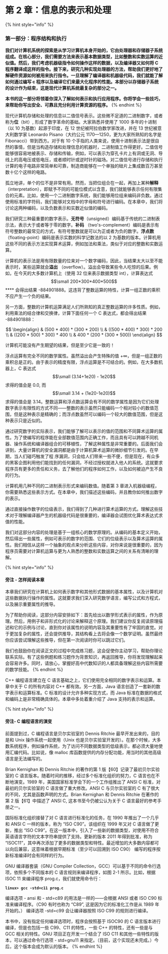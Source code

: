 # 第 2 章：信息的表示和处理

{% hint style="info" %}
### **第一部分：程序结构和执行**

**我们对计算机系统的探索是从学习计算机本身开始的，它由处理器和存储器子系统组成。在核心部分，我们需要方法来表示基本数据类型，比如整数和实数运算的近似值。然后，我们考虑机器级指令如何操作这样的数据，以及编译器又如何将 C 程序翻译成这样的指令。接下来，研究几种实现处理器的方法，帮助我们更好地了解硬件资源如何被用来执行指令。一旦理解了编译器和机器级代码，我们就能了解如何通过编写 c 程序以及编译它们来最大化程序的性能。本部分以存储器子系统的设计作为结束，这是现代计算机系统最复杂的部分之一。**

**本书的这一部分将领着你深入了解如何表示和执行应用程序。你将学会一些技巧，来帮助你写出安全、可靠且充分利用计算资源的程序。**
{% endhint %}

现代计算机存储和处理的信息以二值信号表示。这些微不足道的二进制数字，或者称为**位**（bit）, 形成了数字革命的基础。大家熟悉并使用了 1000 多年的十进制（以 10 为基数）起源于印度，在 12 世纪被阿拉伯数学家改进，并在 13 世纪被意大利数学家 Leonardo Pisano（大约公元 1170—1250，更为大家所熟知的名字是 Fibonacci）带到西方。对于有 10 个手指的人类来说，使用十进制表示法是很自然的事情，但是当构造存储和处理信息的机器时，二进制值工作得更好。二值信号能够很容易地被表示、存储和传输，例如，可以表示为穿孔卡片上有洞或无洞、导线上的高电压或低电压，或者顺时针或逆时针的磁场。对二值信号进行存储和执行计算的电子电路非常简单和可靠，制造商能够在一个单独的硅片上集成数百万甚至数十亿个这样的电路。

孤立地讲，单个的位不是非常有用。然而，当把位组合在一起，再加上某种**解释** （interpretation），即赋予不同的可能位模式以含意，我们就能够表示任何有限集合的元素。比如，使用一个二进制数字系统，我们能够用位组来编码非负数。通过使用标准的字符码，我们能够对文档中的字母和符号进行编码。在本章中，我们将讨论这两种编码，以及负数表示和实数近似值的编码。

我们研究三种最重要的数字表示。**无符号**（unsigned）编码基于传统的二进制表示法，表示大于或者等于零的数字。**补码** （two's-complement）编码是表示有符号整数的最常见的方式，有符号整数就是可以为正或者为负的数字。**浮点数**（floating-point）编码是表示实数的科学记数法的以 2 为基数的版本。计算机用这些不同的表示方法实现算术运算，例如加法和乘法，类似于对应的整数和实数运算。

计算机的表示法是用有限数量的位来对一个数字编码，因此，当结果太大以至不能表示时，某些运算就会**溢出** （overflow）。溢出会导致某些令人吃惊的后果。例如，在今天的大多数计算机上（使用 32 位来表示数据类型 int），计算表达式 $$\small 200*300*400*500$$ \*\*\*\* 会得出结果 -884901888。这违背了整数运算的特性，计算一组正数的乘积不应产生一个负的结果。

另一方面，整数的计算机运算满足人们所熟知的真正整数运算的许多性质。例如，利用乘法的结合律和交换律，计算下面任何一个 C 表达式，都会得出结果 -884901888：

$$
\begin{align} & (500 * 400) * (300 * 200) \\ & ((500 * 400) * 300) * 200 \\ & ((200 * 500) * 300) * 400 \\ & 400 * (200 * (300 * 500)) \end{align}
$$

计算机可能没有产生期望的结果，但是至少它是一致的！

浮点运算有完全不同的数学属性。虽然溢出会产生特殊的值 +∞，但是一组正数的乘积总是正的。由于表示的精度有限，浮点运算是不可结合的。例如，在大多数机器上，C 表达式 $$\small (3.14+1e20) - 1e20$$ 求得的值会是 0.0, 而 $$\small 3.14 + (1e20-1e20)$$求得的值会是 3.14。整数运算和浮点数运算会有不同的数学属性是因为它们处理数字表示有限性的方式不同——整数的表示虽然只能编码一个相对较小的数值范围，但是这种表示是精确的；而浮点数虽然可以编码一个较大的数值范围，但是这种表示只是近似的。

通过研究数字的实际表示，我们能够了解可以表示的值的范围和不同算术运算的属性。为了使编写的程序能在全部数值范围内正确工作，而且具有可以跨越不同机器、操作系统和编译器组合的可移植性，了解这种属性是非常重要的。后面我们会讲到，大量计算机的安全漏洞都是由于计算机算术运算的微妙细节引发的。在早期，当人们碰巧触发了程 序漏洞，只会给人们带来一些不便，但是现在，有众多的黑客企图利用他们能找到的任何漏洞，不经过授权就进入他人的系统。这就要求程序员有更多的责任和义务，去了解他们的程序如何工作，以及如何被迫产生不良的行为。

计算机用几种不同的二进制表示形式来编码数值。随着第 3 章进入机器级编程，你需要熟悉这些表示方式。在本章中，我们描述这些编码，并且教你如何推出数字的表示。

通过直接操作数字的位级表示，我们得到了几种进行算术运算的方式。理解这些技术对于理解编译器产生的机器级代码是很重要的，编译器会试图优化算术表达式求值的性能。

我们对这部分内容的处理是基于一组核心的数学原理的。从编码的基本定义开始，然后得出一些属性，例如可表示的数字的范围、它们的位级表示以及算术运算的属性。我们相信从这样一个抽象的观点来分析这些内容，对你来说是很重要的，因为程序员需要对计算机运算与更为人熟悉的整数和实数运算之间的关系有清晰的理解。

{% hint style="info" %}
#### 旁注 - 怎样阅读本章

本章我们研究在计算机上如何表示数字和其他形式数据的基本属性，以及计算机对这些数据执行操作的属性。这就要求我们深入研究数学语言，编写公式和方程式，以及展示重要属性的推导。

为了帮助你阅读，这部分内容安排如下：首先给出以数学形式表示的属性，作为原理。然后，用例子和非形式化的讨论来解释这个原理。我们建议你反复阅读原理描述和它的示例与讨论，直到你对该属性的说明内容及其重要性有了牢固的直觉。对于更加复杂的属性，还会提供推导，其结构看上去将会像一个数学证明。虽然最终你应该尝试理解这些推导，但在第一次阅读时你可以跳过它们。

我们也鼓励你在阅读正文的过程中完成练习题，这会促使你主动学习，帮助你理论联系实际。有了这些例题和练习题作为背景知识，再返回推导，你将发现理解起来会容易许多。同时，请放心，掌握好高中代数知识的人都具备理解这些内容所需要的数学技能。
{% endhint %}

C++ 编程语言建立在 C 语言基础之上，它们使用完全相同的数字表示和运算。本章中关于 C 的所有内容对 C++ 都有效。另一方面，Java 语言创造了一套新的数字表示和运算标准。C 标准的设计允许多种实现方式，而 Java 标准在数据的格式和编码上是非常精确具体的。本章中多处着重介绍了 Java 支持的表示和运算。

{% hint style="info" %}
#### 旁注- C 编程语言的演变

前面提到过，C 编程语言是贝尔实验室的 Dennis Ritchie 最早开发出来的，目的是和 Unix 操作系统一起使用（Unix 也是贝尔实验室开发的）。在那个时候，大多数系统程序，例如操作系统，为了访问不同数据类型的低级表示，都必须大量地使用汇编代码。比如说，像 malloc 库函数提供的内存分配功能，用当时的其他高级语言是无法编写的。

Brian Kernighan 和 Dennis Ritchie 的著作的第 1 版【60】记录了最初贝尔实验室的 C 语言版本。随着时间的推移，经过多个标准化组织的努力，C 语言也在不断地演变。1989 年，美国国家标准学会下的一个工作组推出了 ANSI C 标准，对最初的贝尔实验室的 C 语言做了重大修改。ANSI C 与贝尔实验室的 C 有了很大的不同，尤其是函数声明的方式。Brian Kernighan 和 Dennis Ritchie 在著作的第 2 版【61】中描述了 ANSI C, 这本书至今仍被公认为关于 C 语言最好的参考手册之一。

国际标准化组织接替了对 C 语言进行标准化的任务，在 1990 年推出了一个几乎和 ANSI C 一样的版本，称为 “ISO C90”。该组织在 1999 年又对 C 语言做了更新，推出 “ISO C99”。在这一版本中，引入了一些新的数据类型，对使用不符合英语语言字符的文本字符串提供了支持。更新的版本 2011 年得到批准，称为 “ISOC11”，其中再次添加了更多的数据类型和特性。最近增加的大多数内容都可以向后兼容，这意味着根据早期标准（至少可以回溯到 ISO C90） 编写的程序按新标准编译时会有同样的行为。

GNU 编译器套装（GNU Compiler Collection，GCC）可以基于不同的命令行选项，依照多个不同版本的 C 语言规则来编译程序，如图 2-1 所示。比如，根据 ISOC 11 来编译程序 prog.c，我们就使用命令行：

**`linux> gcc -std=c11 prog.c`**

编译选项 - ansi 和 - std=c89 的用法是一样的——会根据 ANSI 或者 ISO C90 标准来编译程序。（C90 有时也称为 “C89”, 这是因为它的标准化工作是从 1989 年开始的。） 编译选项 -std=c99 会让编译器按照 ISO C99 的规则进行编译。

本书中，没有指定任何编译选项时，程序会按照基于 ISOC90 的 C 语言版本进行编译，但是也包括一些 C99、C11 的特性，一些 C++ 的特性，还有一些是与 GCC 相关的特性。GNU 项目正在开发一个结合了 ISO C11 和其他一些特性的版本，可以通过命令行选项 - std=gnu11 来指定。（目前，这个实现还未完成。）今后，这个版本会成为默认的版本。
{% endhint %}
